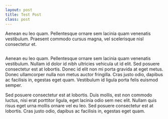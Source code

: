 ```yaml
---
layout: post
title: Test Post
class: post
---
```


Aenean eu leo quam. Pellentesque ornare sem lacinia quam venenatis vestibulum. Praesent commodo cursus magna, vel scelerisque nisl consectetur et.

<img class="pull" src="../../../../assets/img/me.jpg" alt="" />

Aenean eu leo quam. Pellentesque ornare sem lacinia quam venenatis vestibulum. Nullam id dolor id nibh ultricies vehicula ut id elit. Sed posuere consectetur est at lobortis. Donec id elit non mi porta gravida at eget metus. Donec ullamcorper nulla non metus auctor fringilla. Cras justo odio, dapibus ac facilisis in, egestas eget quam. Vestibulum id ligula porta felis euismod semper.

Sed posuere consectetur est at lobortis. Duis mollis, est non commodo luctus, nisi erat porttitor ligula, eget lacinia odio sem nec elit. Nullam quis risus eget urna mollis ornare vel eu leo. Sed posuere consectetur est at lobortis. Cras justo odio, dapibus ac facilisis in, egestas eget quam.